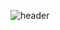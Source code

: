 ![header](https://capsule-render.vercel.app/api?type=waving&color=auto&height=500§ion=header&text=Welcome!😊&desc=This%20is%20J1NWAN%20playground.%20&fontSize=90&descSize=30&fontColor=ffffff&fontAlignY=40)
